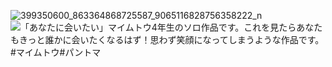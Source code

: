 ![399350600_863364868725587_9065116828756358222_n](https://github.com/user-attachments/assets/153081d5-b90f-4537-9964-4cd1b322be2f)
![「あなたに会いたい」マイムトウ4年生のソロ作品です。これを見たらあなたもきっと誰かに会いたくなるはず！思わず笑顔になってしまうような作品です。#マイムトウ#パントマ](https://github.com/user-attachments/assets/bbe8c147-6aad-4f9f-b20d-15589a175382)
